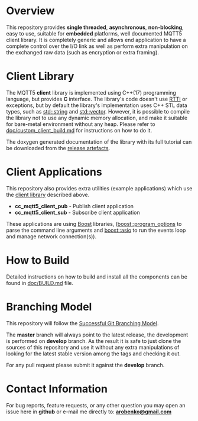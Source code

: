 # Overview
This repository provides **single threaded**, **asynchronous**, **non-blocking**, easy to
use, suitable for **embedded** platforms, well documented MQTT5 client library.
It is completely generic and allows end application to have a complete control
over the I/O link as well as perform extra manipulation on the exchanged
raw data (such as encryption or extra framing).

# Client Library
The MQTT5 **client** library is implemented
using C++(17) programming language, but provides **C** interface. The library's
code doesn't use [RTTI](https://en.wikipedia.org/wiki/Run-time_type_information)
or exceptions, but by default
the library's implementation uses C++ STL data types, such as
[std::string](http://en.cppreference.com/w/cpp/string/basic_string) and
[std::vector](http://en.cppreference.com/w/cpp/container/vector). However,
it is possible to compile the library not to use any dynamic memory allocation,
and make it suitable for bare-metal environment without any heap. Please
refer to [doc/custom_client_build.md](doc/custom_client_build.md) for instructions on
how to do it.

The doxygen generated documentation of the library with its full tutorial can
be downloaded from the [release artefacts](releases).

# Client Applications
This repository also provides extra utilities (example applications) which
use the [client library](#client-library) described above.

* **cc_mqtt5_client_pub** - Publish client application
* **cc_mqtt5_client_sub** - Subscribe client application

These applications are using [Boost](https://www.boost.org/doc/libs/1_83_0/) libraries,
([boost::program_options](https://www.boost.org/doc/libs/1_83_0/doc/html/program_options.html)
to parse the command line arguments and
[boost::asio](https://www.boost.org/doc/libs/1_83_0/doc/html/boost_asio.html) to run
the events loop and manage network connection(s)).

# How to Build
Detailed instructions on how to build and install all the components can be
found in [doc/BUILD.md](doc/BUILD.md) file.

# Branching Model
This repository will follow the
[Successful Git Branching Model](http://nvie.com/posts/a-successful-git-branching-model/).

The **master** branch will always point to the latest release, the
development is performed on **develop** branch. As the result it is safe
to just clone the sources of this repository and use it without
any extra manipulations of looking for the latest stable version among the tags and
checking it out.

For any pull request please submit it against the **develop** branch.

# Contact Information
For bug reports, feature requests, or any other question you may open an issue
here in **github** or e-mail me directly to: **arobenko@gmail.com**
